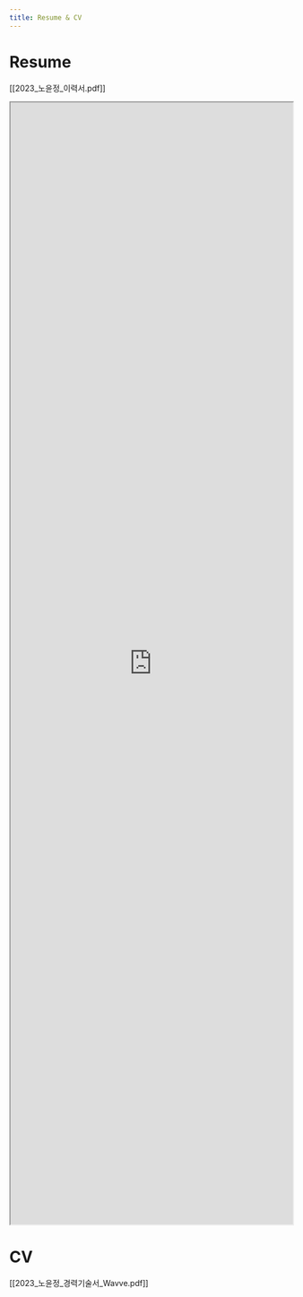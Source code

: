 ```yaml
---
title: Resume & CV
---
```

# Resume

[[2023_노윤정_이력서.pdf]]

<iframe src="https://my.surfit.io/w/283155056" style="width:100%; height:2000px;" ></iframe>

# CV

[[2023_노윤정_경력기술서_Wavve.pdf]]